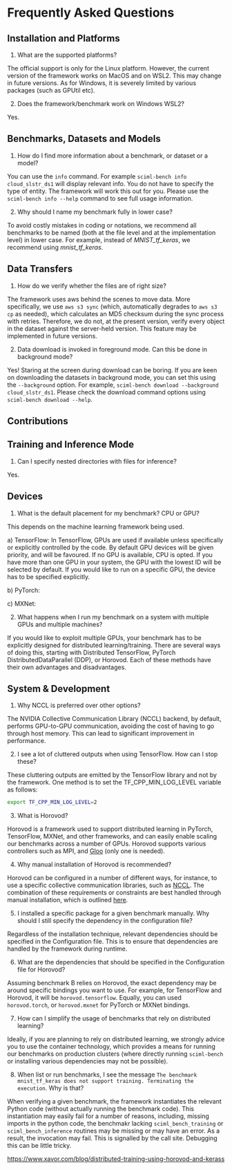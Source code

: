 # Frequently Asked Questions 


## Installation and Platforms 

1. What are the supported platforms?

The official support is only for the Linux platform. However, the current version of the framework works on MacOS and on WSL2. This may change in future versions.  As for Windows, it is severely limited by various packages (such as GPUtil etc). 

2. Does the framework/benchmark work on Windows WSL2?

Yes.


## Benchmarks, Datasets and Models 

1. How do I find more information about a benchmark, or dataset or a model?

You can use the `info` command. For example `sciml-bench info cloud_slstr_ds1` will display relevant info. You do not have to specify the type of entity. The framework will work this out for you. Please use the `sciml-bench info --help` command to see full usage information. 

2. Why should I name my benchmark fully in lower case?

To avoid costly mistakes in coding or notations, we recommend all benchmarks to be named (both at the file level and at the implementation level) in lower case. For example, instead of *MNIST_tf_keras*, we recommend using *mnist_tf_keras*.


## Data Transfers

1. How do we verify whether the files are of right size? 

The framework uses aws behind the scenes to move data. More specifically, we use `aws s3 sync` (which, automatically degrades to `aws s3 cp` as needed), which calculates an MD5 checksum during the sync process with retries. Therefore, we do not, at the present version, verify every object in the dataset against the server-held version. This feature may be implemented in future versions.  

2. Data download is invoked in foreground mode. Can this be done in background mode?

Yes! Staring at the screen during download can be boring. If you are keen on downloading the datasets in background mode,  you can set this using the `--background` option. For example,  `sciml-bench download --background cloud_slstr_ds1`. Please check the download command options using `sciml-bench download --help`.

## Contributions 


## Training and Inference Mode

1. Can I specify nested directories with files for inference?

Yes.


## Devices

1. What is the default placement for my benchmark? CPU or GPU?

This depends on the machine learning framework being used. 

a) TensorFlow: In TensorFlow, GPUs are used if available unless specifically or explicitly controlled by the code. By default GPU devices will be given priority, and will be favoured. If no GPU is available, CPU is opted. If you have more than one GPU in your system, the GPU with the lowest ID will be selected by default. If you would like to run on a specific GPU, the device has to be specified explicitly. 

b) PyTorch:

c) MXNet:


2. What happens when I run my benchmark on a system with multiple GPUs and multiple machines?

If you would like to exploit multiple GPUs, your benchmark has to be explicitly designed for distributed learning/training. There are several ways of doing this, starting with Distributed TensorFlow, PyTorch DistributedDataParallel (DDP), or Horovod. Each of these methods have their own advantages and disadvantages. 

## System & Development

1. Why NCCL is preferred over other options? 

The NVIDIA Collective Communication Library (NCCL) backend, by default, performs GPU-to-GPU communication, avoiding the cost of having to go through host memory. This can lead to significant improvement in performance. 


2. I see a lot of cluttered outputs when using TensorFlow. How can I stop these?

These cluttering outputs are emitted by the TensorFlow library and not by the framework. One method is to set the TF_CPP_MIN_LOG_LEVEL variable as follows:

```sh 
export TF_CPP_MIN_LOG_LEVEL=2
```

3. What is Horovod?

Horovod is a framework used to support distributed learning in PyTorch, TensorFlow, MXNet, and other frameworks,  and can easily enable scaling our benchmarks across a number of GPUs.  Horovod supports various controllers such as MPI,  and [Gloo](https://bityl.co/79kC) (only one is needed). 

4. Why manual installation of Horovod is recommended?

Horovod can be configured in a number of different ways, for instance, to use a specific collective communication libraries, such as [NCCL](https://bityl.co/79k6). The combination of these requirements or constraints are best handled through manual installation, which is outlined [here](https://bityl.co/79kQ).

5. I installed a specific package for a given benchmark manually. Why should I still specify the dependency in the configuration file?

Regardless of the installation technique,  relevant dependencies should be specified in the Configuration file. This is to ensure that dependencies are handled by the framework during runtime. 



6. What are the dependencies that should be specified in the Configuration file for Horovod?

Assuming benchmark B relies on Horovod, the exact dependency may be around specific bindings you want to use. For example, for TensorFlow and Horovod, it will be `horovod.tensorflow`. Equally, you can used `horovod.torch`,  or `horovod.mxnet` for PyTorch or MXNet bindings. 


7. How can I simplify the usage of benchmarks that rely on distributed learning?

Ideally, if you are planning to rely on distributed learning, we  strongly advice you to use the container technology, which provides a means for running our benchmarks on production clusters (where directly running `sciml-bench` or installing various dependencies may not be possible).  


8. When list or run benchmarks, I see the message `The benchmark mnist_tf_keras does not support training. Terminating the execution`. Why is that?

When verifying a given benchmark, the framework instantiates the relevant Python code (without actually running the benchmark code). This instantiation may easily fail for a number of reasons, including, missing imports in the python code, the benchmakr lacking `sciml_bench_training` or `sciml_bench_inference` routines may be missing or may have an error. As a result, the invocation may fail. This is signalled by the call site.  Debugging this can be little tricky. 



https://www.xavor.com/blog/distributed-training-using-horovod-and-kerass